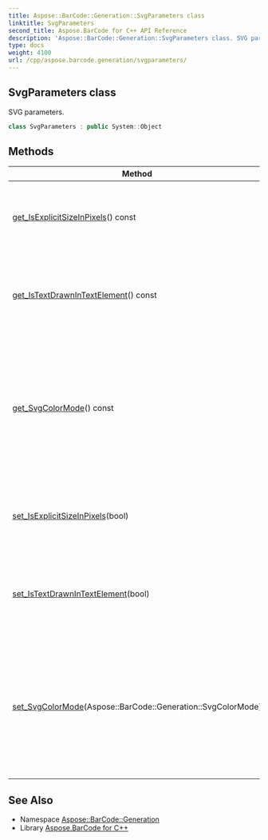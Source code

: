 ```yaml
---
title: Aspose::BarCode::Generation::SvgParameters class
linktitle: SvgParameters
second_title: Aspose.BarCode for C++ API Reference
description: 'Aspose::BarCode::Generation::SvgParameters class. SVG parameters in C++.'
type: docs
weight: 4100
url: /cpp/aspose.barcode.generation/svgparameters/
---
```

## SvgParameters class


SVG parameters.

```cpp
class SvgParameters : public System::Object
```

## Methods

| Method | Description |
| --- | --- |
| [get_IsExplicitSizeInPixels](./get_isexplicitsizeinpixels/)() const | Does SVG image contain explicit size in pixels (recommended) Default value: true. |
| [get_IsTextDrawnInTextElement](./get_istextdrawnintextelement/)() const | Does SVG image contain text as text element rather than paths (recommended) Default value: true. |
| [get_SvgColorMode](./get_svgcolormode/)() const | Possible modes for filling color in svg file, RGB is default and supported by SVG 1.1. RGBA, HSL, HSLA is allowed in SVG 2.0 standard. Even in RGB opacity will be set through "fill-opacity" parameter. |
| [set_IsExplicitSizeInPixels](./set_isexplicitsizeinpixels/)(bool) | Does SVG image contain explicit size in pixels (recommended) Default value: true. |
| [set_IsTextDrawnInTextElement](./set_istextdrawnintextelement/)(bool) | Does SVG image contain text as text element rather than paths (recommended) Default value: true. |
| [set_SvgColorMode](./set_svgcolormode/)(Aspose::BarCode::Generation::SvgColorMode) | Possible modes for filling color in svg file, RGB is default and supported by SVG 1.1. RGBA, HSL, HSLA is allowed in SVG 2.0 standard. Even in RGB opacity will be set through "fill-opacity" parameter. |
## See Also

* Namespace [Aspose::BarCode::Generation](../)
* Library [Aspose.BarCode for C++](../../)
